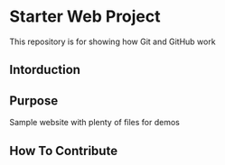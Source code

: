 # Starter Web Project

This repository is for showing how Git and GitHub work

## Intorduction

## Purpose

Sample website with plenty of files for demos

## How To Contribute